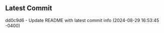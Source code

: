 
## Latest Commit
dd0c9d6 - Update README with latest commit info (2024-08-29 16:53:45 -0400) <Yunxi-Zhou>
